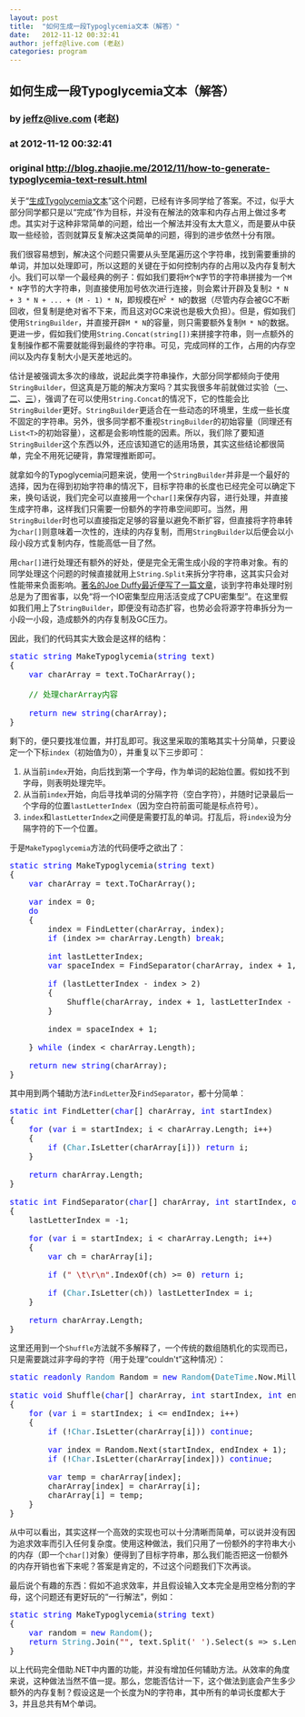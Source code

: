 ```yaml
---
layout: post
title:  "如何生成一段Typoglycemia文本（解答）"
date:   2012-11-12 00:32:41
author: jeffz@live.com (老赵)
categories: program
---
```


## 如何生成一段Typoglycemia文本（解答）
### by jeffz@live.com (老赵)
### at 2012-11-12 00:32:41
### original <http://blog.zhaojie.me/2012/11/how-to-generate-typoglycemia-text-result.html>

<p>关于“<a href="http://blog.zhaojie.me/2012/11/how-to-generate-typoglycemia-text.html">生成Tygolycemia文本</a>”这个问题，已经有许多同学给了答案。不过，似乎大部分同学都只是以“完成”作为目标，并没有在解法的效率和内存占用上做过多考虑。其实对于这种非常简单的问题，给出一个解法并没有太大意义，而是要从中获取一些经验，否则就算反复解决这类简单的问题，得到的进步依然十分有限。</p>

<p>我们很容易想到，解决这个问题只需要从头至尾遍历这个字符串，找到需要重排的单词，并加以处理即可，所以这题的关键在于如何控制内存的占用以及内存复制大小。我们可以举一个最经典的例子：假如我们要将<code>M</code>个<code>N</code>字节的字符串拼接为一个<code>M * N</code>字节的大字符串，则直接使用加号依次进行连接，则会累计开辟及复制<code>2 * N + 3 * N + ... + (M - 1) * N</code>，即规模在<code>M<sup>2</sup> * N</code>的数据（尽管内存会被GC不断回收，但复制是绝对省不下来，而且这对GC来说也是极大负担）。但是，假如我们使用<code>StringBuilder</code>，并直接开辟<code>M * N</code>的容量，则只需要额外复制<code>M * N</code>的数据。更进一步，假如我们使用<code>String.Concat(string[])</code>来拼接字符串，则一点额外的复制操作都不需要就能得到最终的字符串。可见，完成同样的工作，占用的内存空间以及内存复制大小是天差地远的。</p>

<p>估计是被强调太多次的缘故，说起此类字符串操作，大部分同学都倾向于使用<code>StringBuilder</code>，但这真是万能的解决方案吗？其实我很多年前就做过实验（<a href="http://blog.zhaojie.me/2009/11/string-concat-perf-1-benchmark.html">一</a>、<a href="http://blog.zhaojie.me/2009/12/string-concat-perf-2-stringbuilder-implementations.html">二</a>、<a href="http://blog.zhaojie.me/2009/12/string-concat-perf-3-profiling-analysis.html">三</a>），强调了在可以使用<code>String.Concat</code>的情况下，它的性能会比<code>StringBuilder</code>更好。<code>StringBuilder</code>更适合在一些动态的环境里，生成一些长度不固定的字符串。另外，很多同学都不重视<code>StringBuilder</code>的初始容量（同理还有<code>List&lt;T&gt;</code>的初始容量），这都是会影响性能的因素。所以，我们除了要知道<code>StringBuilder</code>这个东西以外，还应该知道它的适用场景，其实这些结论都很简单，完全不用死记硬背，靠常理推断即可。</p>

<p>就拿如今的Typoglycemia问题来说，使用一个<code>StringBuilder</code>并非是一个最好的选择，因为在得到初始字符串的情况下，目标字符串的长度也已经完全可以确定下来，换句话说，我们完全可以直接用一个<code>char[]</code>来保存内容，进行处理，并直接生成字符串，这样我们只需要一份额外的字符串空间即可。当然，用<code>StringBuilder</code>时也可以直接指定足够的容量以避免不断扩容，但直接将字符串转为<code>char[]</code>则意味着一次性的，连续的内存复制，而用<code>StringBuilder</code>以后便会以小段小段方式复制内存，性能高低一目了然。</p>

<p>用<code>char[]</code>进行处理还有额外的好处，便是完全无需生成小段的字符串对象。有的同学处理这个问题的时候直接就用上<code>String.Split</code>来拆分字符串，这其实只会对性能带来负面影响。<a href="http://www.bluebytesoftware.com/blog/2012/10/31/BewareTheString.aspx">著名的Joe Duffy最近便写了一篇文章</a>，谈到字符串处理时别总是为了图省事，以免“将一个IO密集型应用活活变成了CPU密集型”。在这里假如我们用上了<code>StringBuilder</code>，即便没有动态扩容，也势必会将源字符串拆分为一小段一小段，造成额外的内存复制及GC压力。</p>

<p>因此，我们的代码其实大致会是这样的结构：</p>

<pre><span style="color:blue">static string </span>MakeTypoglycemia(<span style="color:blue">string </span>text)
{
    <span style="color:blue">var </span>charArray = text.ToCharArray();

    <span style="color:green">// 处理charArray内容

    </span><span style="color:blue">return new string</span>(charArray);
}</pre>


<p>剩下的，便只要找准位置，并打乱即可。我这里采取的策略其实十分简单，只要设定一个下标<code>index</code>（初始值为0），并重复以下三步即可：</p>

<ol>
  <li>从当前<code>index</code>开始，向后找到第一个字母，作为单词的起始位置。假如找不到字母，则表明处理完毕。 </li>

  <li>从当前<code>index</code>开始，向后寻找单词的分隔字符（空白字符），并随时记录最后一个字母的位置<code>lastLetterIndex</code>（因为空白符前面可能是标点符号）。 </li>

  <li><code>index</code>和<code>lastLetterIndex</code>之间便是需要打乱的单词。打乱后，将<code>index</code>设为分隔字符的下一个位置。 </li>
</ol>

<p>于是<code>MakeTypoglycemia</code>方法的代码便呼之欲出了：</p>

<pre><span style="color:blue">static string </span>MakeTypoglycemia(<span style="color:blue">string </span>text)
{
    <span style="color:blue">var </span>charArray = text.ToCharArray();

    <span style="color:blue">var </span>index = 0;
    <span style="color:blue">do
    </span>{
        index = FindLetter(charArray, index);
        <span style="color:blue">if </span>(index &gt;= charArray.Length) <span style="color:blue">break</span>;

        <span style="color:blue">int </span>lastLetterIndex;
        <span style="color:blue">var </span>spaceIndex = FindSeparator(charArray, index + 1, <span style="color:blue">out </span>lastLetterIndex);

        <span style="color:blue">if </span>(lastLetterIndex - index &gt; 2)
        {
            Shuffle(charArray, index + 1, lastLetterIndex - 1);
        }

        index = spaceIndex + 1;

    } <span style="color:blue">while </span>(index &lt; charArray.Length);

    <span style="color:blue">return new string</span>(charArray);
}</pre>

<p>其中用到两个辅助方法<code>FindLetter</code>及<code>FindSeparator</code>，都十分简单：</p>

<pre><span style="color:blue">static int </span>FindLetter(<span style="color:blue">char</span>[] charArray, <span style="color:blue">int </span>startIndex)
{
    <span style="color:blue">for </span>(<span style="color:blue">var </span>i = startIndex; i &lt; charArray.Length; i++)
    {
        <span style="color:blue">if </span>(<span style="color:#2b91af">Char</span>.IsLetter(charArray[i])) <span style="color:blue">return </span>i;
    }

    <span style="color:blue">return </span>charArray.Length;
}

<span style="color:blue">static int </span>FindSeparator(<span style="color:blue">char</span>[] charArray, <span style="color:blue">int </span>startIndex, <span style="color:blue">out int </span>lastLetterIndex)
{
    lastLetterIndex = -1;

    <span style="color:blue">for </span>(<span style="color:blue">var </span>i = startIndex; i &lt; charArray.Length; i++)
    {
        <span style="color:blue">var </span>ch = charArray[i];

        <span style="color:blue">if </span>(<span style="color:#a31515">&quot; \t\r\n&quot;</span>.IndexOf(ch) &gt;= 0) <span style="color:blue">return </span>i;

        <span style="color:blue">if </span>(<span style="color:#2b91af">Char</span>.IsLetter(ch)) lastLetterIndex = i;
    }

    <span style="color:blue">return </span>charArray.Length;
}</pre>

<p>这里还用到一个<code>Shuffle</code>方法就不多解释了，一个传统的数组随机化的实现而已，只是需要跳过非字母的字符（用于处理“couldn't”这种情况）：</p>

<pre><span style="color:blue">static readonly </span><span style="color:#2b91af">Random </span>Random = <span style="color:blue">new </span><span style="color:#2b91af">Random</span>(<span style="color:#2b91af">DateTime</span>.Now.Millisecond);

<span style="color:blue">static void </span>Shuffle(<span style="color:blue">char</span>[] charArray, <span style="color:blue">int </span>startIndex, <span style="color:blue">int </span>endIndex)
{
    <span style="color:blue">for </span>(<span style="color:blue">var </span>i = startIndex; i &lt;= endIndex; i++)
    {
        <span style="color:blue">if </span>(!<span style="color:#2b91af">Char</span>.IsLetter(charArray[i])) <span style="color:blue">continue</span>;

        <span style="color:blue">var </span>index = Random.Next(startIndex, endIndex + 1);
        <span style="color:blue">if </span>(!<span style="color:#2b91af">Char</span>.IsLetter(charArray[index])) <span style="color:blue">continue</span>;

        <span style="color:blue">var </span>temp = charArray[index];
        charArray[index] = charArray[i];
        charArray[i] = temp;
    }
}</pre>

<p>从中可以看出，其实这样一个高效的实现也可以十分清晰而简单，可以说并没有因为追求效率而引入任何复杂度。使用这种做法，我们只用了一份额外的字符串大小的内存（即一个<code>char[]</code>对象）便得到了目标字符串，那么我们能否把这一份额外的内存开销也省下来呢？答案是肯定的，不过这个问题我们下次再谈。</p>

<p>最后说个有趣的东西：假如不追求效率，并且假设输入文本完全是用空格分割的字母，这个问题还有更好玩的“一行解法”，例如：</p>

<pre><span style="color:blue">static string </span>MakeTypoglycemia(<span style="color:blue">string </span>text)
{
    <span style="color:blue">var </span>random = <span style="color:blue">new </span><span style="color:#2b91af">Random</span>();
    <span style="color:blue">return </span><span style="color:#2b91af">String</span>.Join(<span style="color:#a31515">&quot;&quot;</span>, text.Split(<span style="color:#a31515">' '</span>).Select(s =&gt; s.Length &lt;= 3 ? s : s[0] + <span style="color:blue">new </span><span style="color:#2b91af">String</span>(s.Substring(1, s.Length - 2).OrderBy(_ =&gt; random.Next()).ToArray()) + s[s.Length - 1]));
}</pre>

<p>以上代码完全借助.NET中内置的功能，并没有增加任何辅助方法。从效率的角度来说，这种做法当然不值一提。那么，您能否估计一下，这个做法到底会产生多少额外的内存复制？假设这是一个长度为N的字符串，其中所有的单词长度都大于3，并且总共有M个单词。</p>